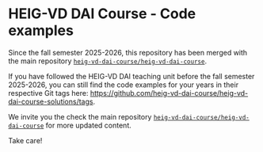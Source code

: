 # HEIG-VD DAI Course - Code examples

Since the fall semester 2025-2026, this repository has been merged with the main
repository
[`heig-vd-dai-course/heig-vd-dai-course`](https://github.com/heig-vd-dai-course/heig-vd-dai-course).

If you have followed the HEIG-VD DAI teaching unit before the fall semester
2025-2026, you can still find the code examples for your years in their
respective Git tags here:
<https://github.com/heig-vd-dai-course/heig-vd-dai-course-solutions/tags>.

We invite you the check the main repository
[`heig-vd-dai-course/heig-vd-dai-course`](https://github.com/heig-vd-dai-course/heig-vd-dai-course)
for more updated content.

Take care!
